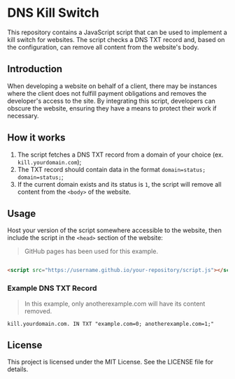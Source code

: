# DNS Kill Switch

This repository contains a JavaScript script that can be used to implement a kill switch for websites. The script checks
a DNS TXT record and, based on the configuration, can remove all content from the website's body.

## Introduction

When developing a website on behalf of a client, there may be instances where the client does not fulfill payment
obligations and removes the developer's access to the site. By integrating this script, developers can obscure the
website, ensuring they have a means to protect their work if necessary.

## How it works

1. The script fetches a DNS TXT record from a domain of your choice (ex. `kill.yourdomain.com`);
2. The TXT record should contain data in the format `domain=status; domain=status;`;
3. If the current domain exists and its status is `1`, the script will remove all content from the `<body>` of the
   website.

## Usage

Host your version of the script somewhere accessible to the website, then include the script in the `<head>`
section of the website:

> GitHub pages has been used for this example.

```html

<script src="https://username.github.io/your-repository/script.js"></script>
```

### Example DNS TXT Record

> In this example, only anotherexample.com will have its content removed.

```
kill.yourdomain.com. IN TXT "example.com=0; anotherexample.com=1;"
```

## License

This project is licensed under the MIT License. See the LICENSE file for details.
